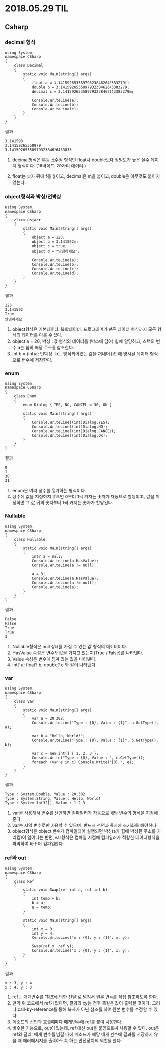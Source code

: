 # 2018.05.29 TIL
## Csharp
### decimal 형식

```
using System;
namespace CSharp
{
    class Decimal
    {
        static void Main(string[] args)
        {
			float a = 3.141592653589793238462643383279f;
			double b = 3.141592653589793238462643383279;
			decimal c = 3.141592653589793238462643383279m;

			Console.WriteLine(a);
			Console.WriteLine(b);
			Console.WriteLine(c);
		}
    }
}
```
결과
```
3.141593
3.14159265358979
3.1415926535897932384626433833
```

1. decimal형식은 부동 소수점 형식인 float나 double보다 정밀도가 높은 실수 데이터 형식이다. (16바이트, 29자리 데이터.)

2. float는 숫자 뒤에 f를 붙이고, decimal은 m을 붙이고, double은 아무것도 붙이지 않는다.


### object형식과 박싱/언박싱
```
using System;
namespace CSharp
{
    class Object
    {
        static void Main(string[] args)
        {
			object a = 123;
			object b = 3.141592m;
			object c = true;
			object d = "안녕하세요";

			Console.WriteLine(a);
			Console.WriteLine(b);
			Console.WriteLine(c);
			Console.WriteLine(d);
		}
    }
}
```
결과
```
123
3.141592
True
안녕하세요
```

1. object형식은 기본데이터, 복합데이터, 프로그래머가 만든 데이터 형식까지 모든 형식의 데이터를 다룰 수 있다.
2. object a = 20;
	박싱 : 값 형식의 데이터를 (박스에 담아) 힙에 할당하고, 스택의 변수 a는 힙의 해당 주소를 참조한다.
3. int b = (int)a;
	언박싱 : b는 방식되어있는 값을 꺼내어 ()안에 명시된 데이터 형식으로 변수에 저장한다.


### enum

```
using System;
namespace CSharp
{
    class Enum
    {
		enum Dialog { YES, NO, CANCEL = 30, OK }

        static void Main(string[] args)
        {
			Console.WriteLine((int)Dialog.YES);
			Console.WriteLine((int)Dialog.NO);
			Console.WriteLine((int)Dialog.CANCEL);
			Console.WriteLine((int)Dialog.OK);
		}
    }
}
```
결과
```
0
1
30
31
```


1. enum은 여러 상수를 열거하는 형식이다. 
2. 상수에 값을 지정하지 않으면 0부터 1씩 커지는 숫자가 자동으로 할당되고, 값을 지정하면 그 값 뒤의 숫자부터 1씩 커지는 숫자가 할당된다.




### Nullable
```
using System;
namespace CSharp
{
    class Nullable
    {
        static void Main(string[] args)
        {
			int? a = null;
			Console.WriteLine(a.HasValue);
			Console.WriteLine(a != null);

			a = 3;
			Console.WriteLine(a.HasValue);
			Console.WriteLine(a != null);
			Console.WriteLine(a);
		}
    }
}
```
결과
```
False
False
True
True
3
```


1. Nullable형식은 null 상태를 가질 수 있는 값 형식의 데이터이다. 
2. HasValue 속성은 변수가 값을 가지고 있는지(True / False)를 나타낸다.
3. Value 속성은 변수에 담겨 있는 값을 나타낸다.
4. int? a;           float? b;            double? c    와 같이 나타낸다.



### var
```
using System;
namespace CSharp
{
    class Var
    {
        static void Main(string[] args)
        {
			var a = 20.302;
			Console.WriteLine("Type : {0}, Value : {1}", a.GetType(), a);

			var b = "Hello, World!";
			Console.WriteLine("Type : {0}, Value : {1}", b.GetType(), b);

			var c = new int[] { 1, 2, 3 };
			Console.Write("Type : {0}, Value : ", c.GetType());
			foreach (var e in c) Console.Write("{0} ", e);
		}
    }
}
```
결과
```
Type : System.Double, Value : 20.302
Type : System.String, Value : Hello, World!
Type : System.Int32[], Value : 1 2 3
```


1. var을 사용해서 변수를 선언하면 컴파일러가 자동으로 해당 변수의 형식을 지정해준다. 
2. var는 지역 변수로만 사용할 수 있으며, 반드시 선언과 동시에 초기화를 해야한다.
3. object형식은 object 변수가 컴파일되어 실행되면 박싱(a가 힙에 박싱된 주소를 가리킴)이 일어나는 반면, var형식은 컴파일 시점에 컴파일러가 적합한 데이터형식을 파악하여 바꾸어 컴파일한다.



### ref와 out
```
using System;
namespace CSharp
{
    class Ref
    {
		static void Swap(ref int a, ref int b)
		{
			int temp = b;
			b = a;
			a = temp;
		}

        static void Main(string[] args)
        {
			int x = 3;
			int y = 4;
			Console.WriteLine("x : {0}, y : {1}", x, y);

			Swap(ref x, ref y);
			Console.WriteLine("x : {0}, y : {1}", x, y);
		}
    }
}
```

결과
```
x : 3, y : 4
x : 4, y : 3
```

1. ref는 매개변수를 '참조에 의한 전달'로 넘겨서 원본 변수를 직접 참조하도록 한다.
2. 만약 위 코드에서 ref가 없다면, 결과의 xy는 전후 똑같은 값이 출력될 것이다. 그러나 call-by-reference를 통해 복사가 아닌 참조를 하여 원본 변수를 수정할 수 있다.
3. 메소드의 선언과 호출때마다 매개변수에 ref를 붙여 사용한다.
4. 비슷한 기능으로, out이 있는데, ref 대신 out을 붙임으로써 사용할 수 있다. out은 ref와 달리, 매개 변수를 넘길 때에 메소드가 해당 매개 변수에 결과를 저장하지 않을 때 에러메시지를 출력하도록 하는 안전장치의 역할을 한다.
